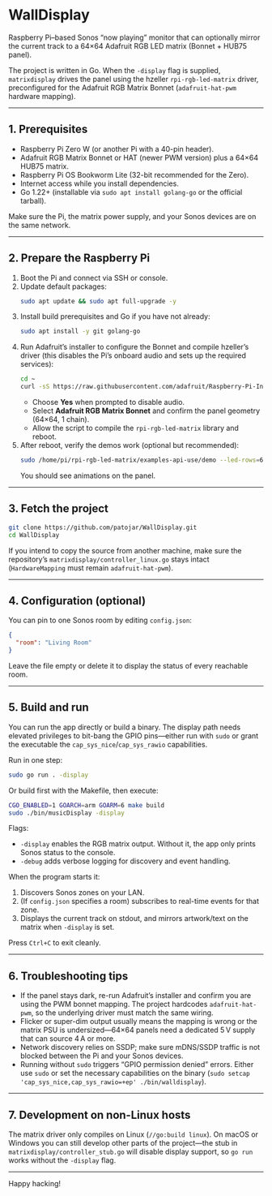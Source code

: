 # WallDisplay

Raspberry Pi–based Sonos “now playing” monitor that can optionally mirror the current track to a 64×64 Adafruit RGB LED matrix (Bonnet + HUB75 panel).

The project is written in Go. When the `-display` flag is supplied, `matrixdisplay` drives the panel using the hzeller `rpi-rgb-led-matrix` driver, preconfigured for the Adafruit RGB Matrix Bonnet (`adafruit-hat-pwm` hardware mapping).

---

## 1. Prerequisites

- Raspberry Pi Zero W (or another Pi with a 40-pin header).
- Adafruit RGB Matrix Bonnet or HAT (newer PWM version) plus a 64×64 HUB75 matrix.
- Raspberry Pi OS Bookworm Lite (32-bit recommended for the Zero).
- Internet access while you install dependencies.
- Go 1.22+ (installable via `sudo apt install golang-go` or the official tarball).

Make sure the Pi, the matrix power supply, and your Sonos devices are on the same network.

---

## 2. Prepare the Raspberry Pi

1. Boot the Pi and connect via SSH or console.
2. Update default packages:
   ```sh
   sudo apt update && sudo apt full-upgrade -y
   ```
3. Install build prerequisites and Go if you have not already:
   ```sh
   sudo apt install -y git golang-go
   ```
4. Run Adafruit’s installer to configure the Bonnet and compile hzeller’s driver (this disables the Pi’s onboard audio and sets up the required services):
   ```sh
   cd ~
   curl -sS https://raw.githubusercontent.com/adafruit/Raspberry-Pi-Installer-Scripts/master/rgb-matrix.sh | sudo bash
   ```
   - Choose **Yes** when prompted to disable audio.
   - Select **Adafruit RGB Matrix Bonnet** and confirm the panel geometry (64×64, 1 chain).
   - Allow the script to compile the `rpi-rgb-led-matrix` library and reboot.
5. After reboot, verify the demos work (optional but recommended):
   ```sh
   sudo /home/pi/rpi-rgb-led-matrix/examples-api-use/demo --led-rows=64 --led-cols=64 --led-gpio-mapping=adafruit-hat-pwm
   ```
   You should see animations on the panel.

---

## 3. Fetch the project

```sh
git clone https://github.com/patojar/WallDisplay.git
cd WallDisplay
```

If you intend to copy the source from another machine, make sure the repository’s `matrixdisplay/controller_linux.go` stays intact (`HardwareMapping` must remain `adafruit-hat-pwm`).

---

## 4. Configuration (optional)

You can pin to one Sonos room by editing `config.json`:

```json
{
  "room": "Living Room"
}
```

Leave the file empty or delete it to display the status of every reachable room.

---

## 5. Build and run

You can run the app directly or build a binary. The display path needs elevated privileges to bit-bang the GPIO pins—either run with `sudo` or grant the executable the `cap_sys_nice`/`cap_sys_rawio` capabilities.

Run in one step:

```sh
sudo go run . -display
```

Or build first with the Makefile, then execute:

```sh
CGO_ENABLED=1 GOARCH=arm GOARM=6 make build
sudo ./bin/musicDisplay -display
```

Flags:

- `-display` enables the RGB matrix output. Without it, the app only prints Sonos status to the console.
- `-debug` adds verbose logging for discovery and event handling.

When the program starts it:

1. Discovers Sonos zones on your LAN.
2. (If `config.json` specifies a room) subscribes to real-time events for that zone.
3. Displays the current track on stdout, and mirrors artwork/text on the matrix when `-display` is set.

Press `Ctrl+C` to exit cleanly.

---

## 6. Troubleshooting tips

- If the panel stays dark, re-run Adafruit’s installer and confirm you are using the PWM bonnet mapping. The project hardcodes `adafruit-hat-pwm`, so the underlying driver must match the same wiring.
- Flicker or super-dim output usually means the mapping is wrong or the matrix PSU is undersized—64×64 panels need a dedicated 5 V supply that can source 4 A or more.
- Network discovery relies on SSDP; make sure mDNS/SSDP traffic is not blocked between the Pi and your Sonos devices.
- Running without `sudo` triggers “GPIO permission denied” errors. Either use `sudo` or set the necessary capabilities on the binary (`sudo setcap 'cap_sys_nice,cap_sys_rawio=+ep' ./bin/walldisplay`).

---

## 7. Development on non-Linux hosts

The matrix driver only compiles on Linux (`//go:build linux`). On macOS or Windows you can still develop other parts of the project—the stub in `matrixdisplay/controller_stub.go` will disable display support, so `go run` works without the `-display` flag.

---

Happy hacking!
